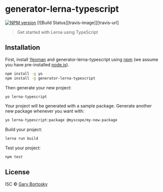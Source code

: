 # generator-lerna-typescript

[![NPM version][npm-image]][npm-url] [![Build Status][travis-image]][travis-url]

> Get started with Lerna using TypeScript

## Installation

First, install [Yeoman](http://yeoman.io) and generator-lerna-typescript using [npm](https://www.npmjs.com/) (we assume you have pre-installed [node.js](https://nodejs.org/)).

```bash
npm install -g yo
npm install -g generator-lerna-typescript
```

Then generate your new project:

```bash
yo lerna-typescript
```

Your project will be generated with a sample package. Generate another new package whenever you want with:

```bash
yo lerna-typescript:package @myscope/my-new-package
```

Build your project:

```bash
lerna run build
```

Test your project:

```bash
npm test
```

## License

ISC © [Gary Bortosky]()


[npm-image]: https://badge.fury.io/js/generator-lerna-typescript.svg
[npm-url]: https://npmjs.org/package/generator-lerna-typescript
